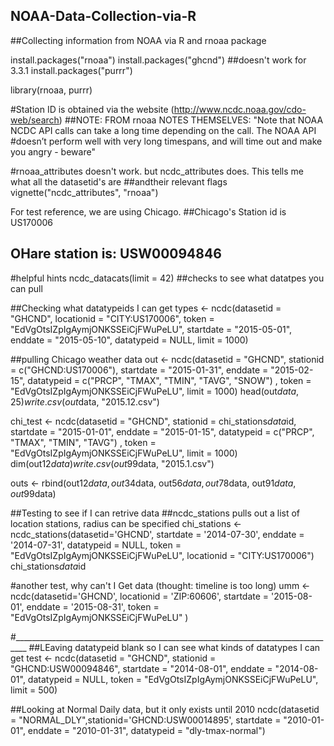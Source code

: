 ## NOAA-Data-Collection-via-R
##Collecting information from NOAA via R and rnoaa package

install.packages("rnoaa")
install.packages("ghcnd") ##doesn't work for 3.3.1
install.packages("purrr")

library(rnoaa, purrr)

#Station ID is obtained via the website (http://www.ncdc.noaa.gov/cdo-web/search)
##NOTE: FROM rnoaa NOTES THEMSELVES: "Note that NOAA NCDC API calls can take a long time depending on the call.  The NOAA API
#doesn’t perform well with very long timespans, and will time out and make you angry - beware"

#rnoaa_attributes doesn't work. but ncdc_attributes does. This tells me what all the datasetid's are 
##andtheir relevant flags
vignette("ncdc_attributes", "rnoaa")

For test reference, we are using Chicago.
##Chicago's Station id is US170006
## OHare station is: USW00094846

#helpful hints
ncdc_datacats(limit = 42) ##checks to see what datatpes you can pull

##Checking what datatypeids I can get
types <- ncdc(datasetid = "GHCND",
              locationid = "CITY:US170006",
              token = "EdVgOtsIZpIgAymjONKSSEiCjFWuPeLU",
              startdate = "2015-05-01", enddate = "2015-05-10",
              datatypeid = NULL,
              limit = 1000)

##pulling Chicago weather data
out <- ncdc(datasetid = "GHCND", stationid = c("GHCND:US170006"), 
     startdate = "2015-01-31", enddate = "2015-02-15", 
     datatypeid = c("PRCP", "TMAX", "TMIN", "TAVG", "SNOW") ,
     token = "EdVgOtsIZpIgAymjONKSSEiCjFWuPeLU",
     limit = 1000)
head(out$data, 25)
write.csv(out$data, "2015.12.csv")

chi_test <- ncdc(datasetid = "GHCND", stationid = chi_stations$data$id, 
            startdate = "2015-01-01", enddate = "2015-01-15", 
            datatypeid = c("PRCP", "TMAX", "TMIN", "TAVG") ,
            token = "EdVgOtsIZpIgAymjONKSSEiCjFWuPeLU",
            limit = 1000)
dim(out12$data)
write.csv(out99$data, "2015.1.csv")

outs <- rbind(out12$data, out34$data,
              out56$data, out78$data,
              out91$data, out99$data)

##Testing to see if I can retrive data
##ncdc_stations pulls out a list of location stations, radius can be specified
chi_stations <- ncdc_stations(datasetid='GHCND',
            startdate = '2014-07-30', enddate = '2014-07-31', 
            datatypeid = NULL,
            token = "EdVgOtsIZpIgAymjONKSSEiCjFWuPeLU",
            locationid = "CITY:US170006")
chi_stations$data$id

#another test, why can't I Get data (thought: timeline is too long)
umm <- ncdc(datasetid='GHCND', locationid = 'ZIP:60606', 
            startdate = '2015-08-01', enddate = '2015-08-31',
            token = "EdVgOtsIZpIgAymjONKSSEiCjFWuPeLU" )

#_________________________________________________________________________________
##LEaving datatypeid blank so I can see what kinds of datatypes I can get
test <- ncdc(datasetid = "GHCND", stationid = "GHCND:USW00094846", 
     startdate = "2014-08-01", enddate = "2014-08-01", 
     datatypeid = NULL,
     token = "EdVgOtsIZpIgAymjONKSSEiCjFWuPeLU", 
     limit = 500)

##Looking at Normal Daily data, but it only exists until 2010
ncdc(datasetid = "NORMAL_DLY",stationid='GHCND:USW00014895',
     startdate = "2010-01-01", enddate = "2010-01-31", 
     datatypeid = "dly-tmax-normal")
     
 
